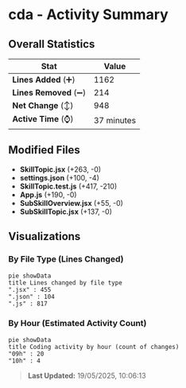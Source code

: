 # cda - Activity Summary 

## Overall Statistics

| Stat                   | Value                                                             |
| ---------------------- | ----------------------------------------------------------------- |
| **Lines Added** (➕)   | 1162                                          |
| **Lines Removed** (➖) | 214                                        |
| **Net Change** (↕)    | 948                |
| **Active Time** (⌚)   | 37 minutes |


## Modified Files
- **SkillTopic.jsx** (+263, -0)
- **settings.json** (+100, -4)
- **SkillTopic.test.js** (+417, -210)
- **App.js** (+190, -0)
- **SubSkillOverview.jsx** (+55, -0)
- **SubSkillTopic.jsx** (+137, -0)

## Visualizations

### By File Type (Lines Changed)

```mermaid
pie showData
title Lines changed by file type
".jsx" : 455
".json" : 104
".js" : 817
```

### By Hour (Estimated Activity Count)

```mermaid
pie showData
title Coding activity by hour (count of changes)
"09h" : 20
"10h" : 4
```


> **Last Updated:** 19/05/2025, 10:06:13